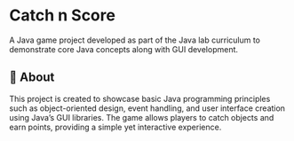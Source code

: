 # Catch n Score

A Java game project developed as part of the Java lab curriculum to demonstrate core Java concepts along with GUI development.

## 📖 About

This project is created to showcase basic Java programming principles such as object-oriented design, event handling, and user interface creation using Java’s GUI libraries. The game allows players to catch objects and earn points, providing a simple yet interactive experience.
